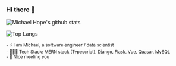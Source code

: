 ### Hi there 👋

![Michael Hope's github stats](https://github-readme-stats.vercel.app/api?username=mhope-2&show_icons=true&bg_color=130,247BA0,537895&text_color=f7f7f7&title_color=f7f7f7&icon_color=f7f7f7)

![Top Langs](https://github-readme-stats.vercel.app/api/top-langs/?username=mhope-2&layout=compact&hide=typescript&bg_color=130,247BA0,537895&text_color=f7f7f7&title_color=f7f7f7&icon_color=f7f7f7)



<sub> - ⚡ I am Michael, a software engineer / data scientist </sub><br>
<sub> - 👨🏽‍💻 Tech Stack: MERN stack (Typescript), Django, Flask, Vue, Quasar, MySQL </sub><br>
<sub> - 🙂 Nice meeting you </sub> 

<!--
**mhope-2/mhope-2** is a ✨ _special_ ✨ repository because its `README.md` (this file) appears on your GitHub profile.

Here are some ideas to get you started:

- 🔭 I’m currently working on ...
- 🌱 I’m currently learning ...
- 👯 I’m looking to collaborate on ...
- 🤔 I’m looking for help with ...
- 💬 Ask me about ...
- 📫 How to reach me: ...
- 😄 Pronouns: ...
- ⚡ Fun fact: ...
- [hi](https://example.com)
-->


